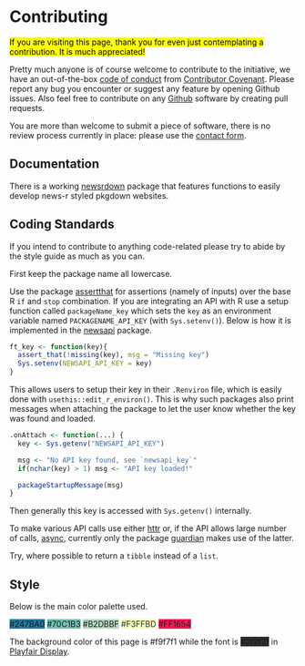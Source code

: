 # Contributing

<mark>If you are visiting this page, thank you for even just contemplating a contribution. It is much appreciated!</mark>

Pretty much anyone is of course welcome to contribute to the initiative, we have an out-of-the-box [code of conduct](https://github.com/news-r/newsr/blob/master/CODE_OF_CONDUCT.md) from [Contributor Covenant](https://www.contributor-covenant.org/). Please report any bug you encounter or suggest any feature by opening Github issues. Also feel free to contribute on any [Github](https://github.com/news-r) software by creating pull requests. 

You are more than welcome to submit a piece of software, there is no review process currently in place: please use the [contact form](/contact).

## Documentation

There is a working [newsrdown](https://github.com/news-r/newsrdown) package that features functions to easily develop news-r styled pkgdown websites.

## Coding Standards

If you intend to contribute to anything code-related please try to abide by the style guide as much as you can.

First keep the package name all lowercase. 

Use the package [assertthat](https://github.com/hadley/assertthat) for assertions (namely of inputs) over the base R `if` and `stop` combination. If you are integrating an API with R use a setup function called `packageName_key` which sets the `key` as an environment variable named `PACKAGENAME_API_KEY` (with `Sys.setenv()`). Below is how it is implemented in the [newsapi](https://github.com/news-r/newsapi) package.

```r
ft_key <- function(key){
  assert_that(!missing(key), msg = "Missing key")
  Sys.setenv(NEWSAPI_API_KEY = key)
}
```

This allows users to setup their key in their `.Renviron` file, which is easily done with `usethis::edit_r_environ()`. This is why such packages also print messages when attaching the package to let the user know whether the key was found and loaded.

```r
.onAttach <- function(...) {
  key <- Sys.getenv("NEWSAPI_API_KEY")

  msg <- "No API key found, see `newsapi_key`"
  if(nchar(key) > 1) msg <- "API key loaded!"

  packageStartupMessage(msg)
}
```

Then generally this key is accessed with `Sys.getenv()` internally.

To make various API calls use either [httr](https://github.com/r-lib/httr) or, if the API allows large number of calls, [async](https://github.com/r-lib/async), currently only the package [guardian](https://github.com/news-r/guardian) makes use of the latter.

Try, where possible to return a `tibble` instead of a `list`.

## Style

Below is the main color palette used.

<span style="background:#247BA0;" class="palette">#247BA0</span>
<span style="background:#70C1B3;" class="palette">#70C1B3</span>
<span style="background:#B2DBBF;" class="palette">#B2DBBF</span>
<span style="background:#F3FFBD;color:#2f2f2f;" class="palette">#F3FFBD</span>
<span style="background:#FF1654;" class="palette">#FF1654</span>

The background color of this page is #f9f7f1 while the font is <span style="background:#2f2f2f;" class="palette">#2f2f2f</span> in [Playfair Display](https://fonts.google.com/specimen/Playfair+Display).